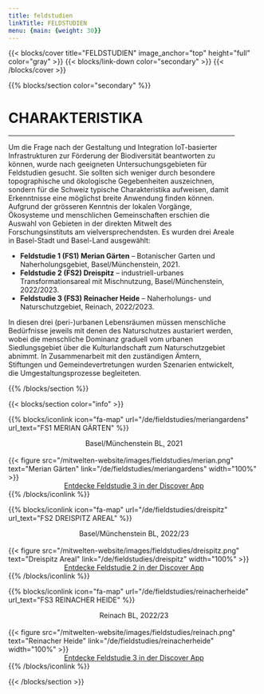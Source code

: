 ```yaml
---
title: feldstudien
linkTitle: FELDSTUDIEN
menu: {main: {weight: 30}}
---
```


{{< blocks/cover title="FELDSTUDIEN" image_anchor="top" height="full" color="gray" >}}
{{< blocks/link-down color="secondary" >}}
{{< /blocks/cover >}}



<!-- New Section -->

{{% blocks/section color="secondary" %}}

<div class="mx-auto" style="width: 90%">
  <h1 class="text-center">CHARAKTERISTIKA</h1>

----

Um die Frage nach der Gestaltung und Integration IoT-basierter Infrastrukturen zur Förderung der Biodiversität beantworten zu können, wurde nach geeigneten Untersuchungsgebieten für Feldstudien gesucht. Sie sollten sich weniger durch besondere topographische und ökologische Gegebenheiten auszeichnen, sondern für die Schweiz typische Charakteristika aufweisen, damit Erkenntnisse eine möglichst breite Anwendung finden können. Aufgrund der grösseren Kenntnis der lokalen Vorgänge, Ökosysteme und menschlichen Gemeinschaften erschien die Auswahl von Gebieten in der direkten Mitwelt des Forschungsinstituts am vielversprechendsten. Es wurden drei Areale in Basel-Stadt und Basel-Land ausgewählt:

- __Feldstudie 1 (FS1) Merian Gärten__ – Botanischer Garten und Naherholungsgebiet, Basel/Münchenstein, 2021.
- __Feldstudie 2 (FS2)  Dreispitz__ – industriell-urbanes Transformationsareal mit Mischnutzung, Basel/Münchenstein, 2022/2023.
- __Feldstudie 3 (FS3) Reinacher Heide__ – Naherholungs- und Naturschutzgebiet, Reinach, 2022/2023.

In diesen drei (peri-)urbanen Lebensräumen müssen menschliche Bedürfnisse jeweils mit denen des Naturschutzes austariert werden, wobei die menschliche Dominanz graduell vom urbanen Siedlungsgebiet über die Kulturlandschaft zum Naturschutzgebiet abnimmt. In Zusammenarbeit mit den zuständigen Ämtern, Stiftungen und Gemeindevertretungen wurden Szenarien entwickelt, die Umgestaltungsprozesse begleiteten.

</div>

{{% /blocks/section %}}



<!-- New Section -->

{{< blocks/section color="info" >}}

<div class="container">
  <div class="row justify-content-evenly">
  
  {{% blocks/iconlink icon="fa-map" url="/de/fieldstudies/meriangardens" url_text="FS1 MERIAN GÄRTEN" %}}
  <center>Basel/Münchenstein BL, 2021</center>
  <br>
  {{< figure src="/mitwelten-website/images/fieldstudies/merian.png" text="Merian Gärten" link="/de/fieldstudies/meriangardens" width="100%" >}}
  <center><a href="https://discover.mitwelten.org/app/?start=2020-01-08T11:59:43&end=2024-08-28T11:59:43&lat=47.53582777093257&lon=7.616186413196093&zoom=16.60514072279761&tags=FS1">Entdecke Feldstudie 3 in der Discover App</a></center>
  {{% /blocks/iconlink %}}
  
  {{% blocks/iconlink icon="fa-map" url="/de/fieldstudies/dreispitz" url_text="FS2 DREISPITZ AREAL" %}}
  <center>Basel/Münchenstein BL, 2022/23</center>
  <br>
  {{< figure src="/mitwelten-website/images/fieldstudies/dreispitz.png" text="Dreispitz Areal" link="/de/fieldstudies/dreispitz" width="100%" >}}
  <center><a href="https://discover.mitwelten.org/app/?start=2020-01-08T11:59:43&end=2024-08-28T11:59:43&lat=47.52904923086514&lon=7.610367270830683&zoom=14.23254752794276&tags=FS2">Entdecke Feldstudie 2 in der Discover App</a></center>
  {{% /blocks/iconlink %}}

  {{% blocks/iconlink icon="fa-map" url="/de/fieldstudies/reinacherheide" url_text="FS3 REINACHER HEIDE" %}}
  <center>Reinach BL, 2022/23</center>
  <br>
  {{< figure src="/mitwelten-website/images/fieldstudies/reinach.png" text="Reinacher Heide" link="/de/fieldstudies/reinacherheide" width="100%" >}}
  <center><a href="https://discover.mitwelten.org/app/?start=2020-01-08T11:59:43&end=2024-08-28T11:59:43&lat=47.49836360642701&lon=7.6086860341211935&zoom=15.76745247205724&tags=FS3">Entdecke Feldstudie 3 in der Discover App</a></center>
  {{% /blocks/iconlink %}}

</div>
</div>

{{< /blocks/section >}}
